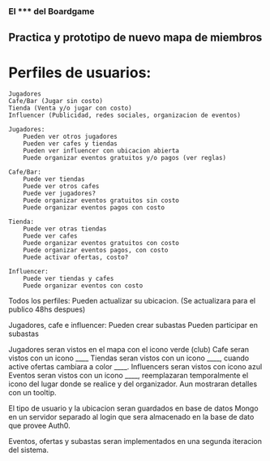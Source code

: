 ### El *** del Boardgame
## Practica y prototipo de nuevo mapa de miembros
# Perfiles de usuarios:
    Jugadores
    Cafe/Bar (Jugar sin costo)
    Tienda (Venta y/o jugar con costo)
    Influencer (Publicidad, redes sociales, organizacion de eventos)

    Jugadores:
        Pueden ver otros jugadores
        Pueden ver cafes y tiendas
        Pueden ver influencer con ubicacion abierta
        Puede organizar eventos gratuitos y/o pagos (ver reglas)

    Cafe/Bar:
        Puede ver tiendas
        Puede ver otros cafes
        Puede ver jugadores?
        Puede organizar eventos gratuitos sin costo
        Puede organizar eventos pagos con costo

    Tienda:
        Puede ver otras tiendas
        Puede ver cafes
        Puede organizar eventos gratuitos con costo
        Puede organizar eventos pagos, con costo
        Puede activar ofertas, costo?

    Influencer:
        Puede ver tiendas y cafes
        Puede organizar eventos con costo

Todos los perfiles:
    Pueden actualizar su ubicacion. (Se actualizara para el publico 48hs despues)


Jugadores, cafe e influencer:
    Pueden crear subastas
    Pueden participar en subastas


Jugadores seran vistos en el mapa con el icono verde (club)
Cafe seran vistos con un icono ____
Tiendas seran vistos con un icono ____, cuando active ofertas cambiara a color ____.
Influencers seran vistos con icono azul
Eventos seran vistos con un icono ____, reemplazaran temporalmente el icono del lugar donde se realice y del organizador. Aun mostraran detalles con un tooltip.

El tipo de usuario y la ubicacion seran guardados en base de datos Mongo en un servidor separado al login que sera almacenado en la base de dato que provee Auth0.


Eventos, ofertas y subastas seran implementados en una segunda iteracion del sistema.